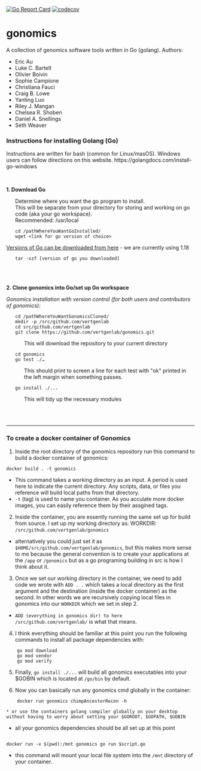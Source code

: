 
[![Go Report Card](https://goreportcard.com/badge/github.com/vertgenlab/gonomics)](https://goreportcard.com/report/github.com/vertgenlab/gonomics)
[![codecov](https://codecov.io/gh/vertgenlab/gonomics/branch/main/graph/badge.svg?token=SLasptsu7B)](https://codecov.io/gh/vertgenlab/gonomics)

# gonomics

A collection of genomics software tools written in Go (golang).
Authors:

* Eric Au
* Luke C. Bartelt
* Olivier Boivin
* Sophie Campione
* Christiana Fauci
* Craig B. Lowe
* Yanting Luo
* Riley J. Mangan
* Chelsea R. Shoben
* Daniel A. Snellings
* Seth Weaver

### Instructions for installing Golang (Go)

<p>Instructions are written for bash (common for Linux/masOS). Windows users can follow directions on this website. https://golangdocs.com/install-go-windows </p>
<br>

**1. Download Go**

<ul>
    Determine where you want the go program to install. <br>
    This will be separate from your directory for storing and working on go code (aka your go workspace). <br>
    Recommended: /usr/local <br>

    cd /pathWhereYouWantGoInstalled/
    wget <link for go version of choice> 

</ul>

[Versions of Go can be downloaded from here](https://golang.org/dl/)   - we are currently using 1.18

<ul>

    tar -xzf [version of go you downloaded]
</ul>
<br>
<br>

**2. Clone gonomics into Go/set up Go workspace**

*Gonomics installation with version control (for both users and contributors of gonomics):*
<ul>

    
    cd /pathWhereYouWantGonomicsCloned/
    mkdir -p /src/github.com/vertgenlab
    cd src/github.com/vertgenlab
    git clone https://github.com/vertgenlab/gonomics.git
<ul>
This will download the repository to your current directory
</ul>

    cd gonomics
    go test ./…
<ul>
This should print to screen a line for each test with "ok" printed in the left margin when something passes.
</ul>

    go install ./...
<ul>
This will tidy up the necessary modules
</ul>
</ul>
<br>
<br>

---

### To create a docker container of Gonomics

1. Inside the root directory of the gonomics repository run this command to build a docker container of gonomics:

```
docker build . -t gonomics
```

* This command takes a working directory as an input. A period is used here to indicate the current directory. Any scripts, data, or files you reference will build local paths from that directory.
* `-t` (tag) is used to name you container. As you acculate more docker images, you can easily reference them by their assgined tags.

2. Inside the container, you are essently running the same set up for build from source. I set up my working directory as: WORKDIR: `/src/github.com/vertgenlab/gonomics`

* alternatively you could just set it as `$HOME/src/github.com/vertgenlab/gonomics`, but this makes more sense to me because the general convention is to create your applications at the `/app` or `/gonomics` but as a go programing building in src is how I think about it.

3. Once we set our working directory in the container, we need to add code we wrote with `ADD . .` which takes a local directory as the first argument and the destination (inside the docker container) as the second. In other words we are recursively copying local files in gonomics into our `WORKDIR` which we set in step 2.

* `ADD (everything in gonomics dir) to here /src/github.com/vertgenlab/` is what that means.

4. I think everything should be familiar at this point you run the following commands to install all package dependencies with:

```
    go mod download
    go mod vendor
    go mod verify
```

5. Finally, `go install ./...` will build all gonomics executables into your $GOBIN which is located at `/go/bin` by default.

6. Now you can basically run any gonomics cmd globally in the container:

```
    docker run gonomics chimpAncestorRecon -h
```
    * or use the containers golang compiler globally on your desktop without having to worry about setting your $GOROOT, $GOPATH, $GOBIN

* all your gonomics dependencies should be all set up at this point

```

docker run -v $(pwd):/mnt gonomics go run $script.go

```

* this command will mount your local file system into the `/mnt` directory of your container.
